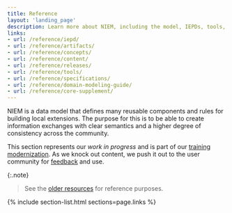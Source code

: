 ```yaml
---
title: Reference
layout: 'landing_page'
description: Learn more about NIEM, including the model, IEPDs, tools, and specifications.
links:
- url: /reference/iepd/
- url: /reference/artifacts/
- url: /reference/concepts/
- url: /reference/content/
- url: /reference/releases/
- url: /reference/tools/
- url: /reference/specifications/
- url: /reference/domain-modeling-guide/
- url: /reference/core-supplement/
---
```


NIEM is a data model that defines many reusable components and rules for building local extensions.  The purpose for this is to be able to create information exchanges with clear semantics and a higher degree of consistency across the community.

This section represents our *work in progress* and is part of our [training modernization](http://niem.github.io/training/). As we knock out content, we push it out to the user community for [feedback](https://github.com/NIEM/NIEM.github.io/issues) and use.

{:.note}
>See the [older resources](https://www.niem.gov/techhub/iepd-resources) for reference purposes.

{% include section-list.html sections=page.links %}
